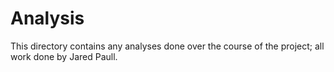 # Analysis
This directory contains any analyses done over the course of the project; all work done by Jared Paull.

